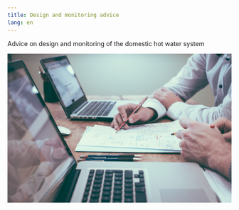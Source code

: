 ```yaml
---
title: Design and monitoring advice
lang: en
---
```

Advice on design and monitoring of the domestic hot water system

![](photobyscottgrahamonunsplash.jpg)